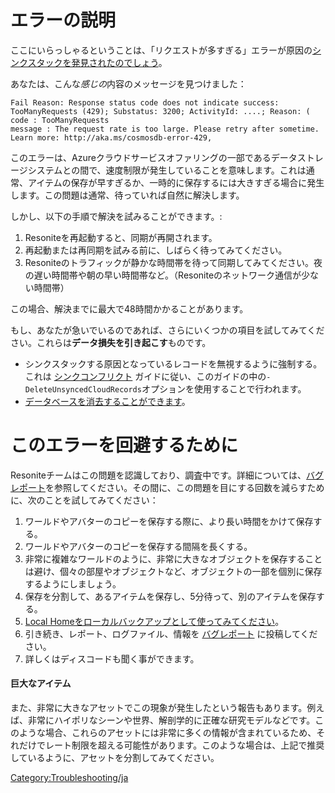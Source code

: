 <languages/>

# エラーの説明

ここにいらっしゃるということは、「リクエストが多すぎる」エラーが原因の[シンクスタックを発見されたのでしょう](Stuck_Sync/ja "wikilink")。

あなたは、こんな*感じの*内容のメッセージを見つけました：

    Fail Reason: Response status code does not indicate success: TooManyRequests (429); Substatus: 3200; ActivityId: ....; Reason: (
    code : TooManyRequests
    message : The request rate is too large. Please retry after sometime. Learn more: http://aka.ms/cosmosdb-error-429,

このエラーは、Azureクラウドサービスオファリングの一部であるデータストレージシステムとの間で、速度制限が発生していることを意味します。これは通常、アイテムの保存が早すぎるか、一時的に保存するには大きすぎる場合に発生します。この問題は通常、待っていれば自然に解決します。

しかし、以下の手順で解決を試みることができます。:

1.  Resoniteを再起動すると、同期が再開されます。
2.  再起動または再同期を試みる前に、しばらく待ってみてください。
3.  Resoniteのトラフィックが静かな時間帯を待って同期してみてください。夜の遅い時間帯や朝の早い時間帯など。（Resoniteのネットワーク通信が少ない時間帯）

この場合、解決までに最大で48時間かかることがあります。

もし、あなたが急いでいるのであれば、さらにいくつかの項目を試してみてください。これらは**データ損失を引き起こす**ものです。

-   シンクスタックする原因となっているレコードを無視するように強制する。これは
    [シンクコンフリクト](Sync_Conflict/ja "wikilink")
    ガイドに従い、このガイドの中の`-DeleteUnsyncedCloudRecords`オプションを使用することで行われます。
-   [データベースを消去することができます](Clear_your_database/ja "wikilink")。

# このエラーを回避するために

Resoniteチームはこの問題を認識しており、調査中です。詳細については、[バグレポート](https://github.com/Resonite-Metaverse/ResonitePublic/issues/3729)を参照してください。その間に、この問題を目にする回数を減らすために、次のことを試してみてください：

1.  ワールドやアバターのコピーを保存する際に、より長い時間をかけて保存する。
2.  ワールドやアバターのコピーを保存する間隔を長くする。
3.  非常に複雑なワールドのように、非常に大きなオブジェクトを保存することは避け、個々の部屋やオブジェクトなど、オブジェクトの一部を個別に保存するようにしましょう。
4.  保存を分割して、あるアイテムを保存し、5分待って、別のアイテムを保存する。
5.  [Local
    Homeをローカルバックアップとして使ってみてください](Homes/ja "wikilink")。
6.  引き続き、レポート、ログファイル、情報を
    [バグレポート](https://github.com/Resonite-Metaverse/ResonitePublic/issues/3729)
    に投稿してください。
7.  詳しくはディスコードも聞く事ができます。

#### 巨大なアイテム

また、非常に大きなアセットでこの現象が発生したという報告もあります。例えば、非常にハイポリなシーンや世界、解剖学的に正確な研究モデルなどです。このような場合、これらのアセットには非常に多くの情報が含まれているため、それだけでレート制限を超える可能性があります。このような場合は、上記で推奨しているように、アセットを分割してみてください。

[Category:Troubleshooting/ja](Category:Troubleshooting/ja "wikilink")